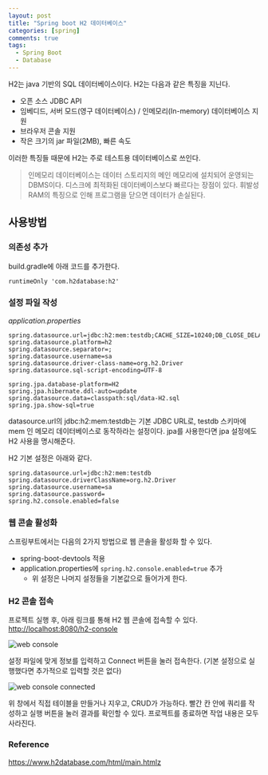 ```yaml
---
layout: post
title: "Spring boot H2 데이터베이스"
categories: [spring]
comments: true
tags:
  - Spring Boot
  - Database
---
```


H2는 java 기반의 SQL 데이터베이스이다. 
H2는 다음과 같은 특징을 지닌다. 
- 오픈 소스 JDBC API
- 임베디드, 서버 모드(영구 데이터베이스) / 인메모리(In-memory) 데이터베이스 지원
- 브라우저 콘솔 지원
- 작은 크기의 jar 파일(2MB), 빠른 속도

이러한 특징들 때문에 H2는 주로 테스트용 데이터베이스로 쓰인다. 

> 인메모리 데이터베이스는 데이터 스토리지의 메인 메모리에 설치되어 운영되는 DBMS이다.
디스크에 최적화된 데이터베이스보다 빠르다는 장점이 있다. 
휘발성 RAM의 특징으로 인해 프로그램을 닫으면 데이터가 손실된다. 

## 사용방법
### 의존성 추가
build.gradle에 아래 코드를 추가한다. 
```
runtimeOnly 'com.h2database:h2'
```

### 설정 파일 작성
*application.properties*
```
spring.datasource.url=jdbc:h2:mem:testdb;CACHE_SIZE=10240;DB_CLOSE_DELAY=-1;DB_CLOSE_ON_EXIT=FALSE;LOCK_TIMEOUT=15000;MODE=MySQL;
spring.datasource.platform=h2
spring.datasource.separator=;
spring.datasource.username=sa
spring.datasource.driver-class-name=org.h2.Driver
spring.datasource.sql-script-encoding=UTF-8

spring.jpa.database-platform=H2
spring.jpa.hibernate.ddl-auto=update
spring.datasource.data=classpath:sql/data-H2.sql
spring.jpa.show-sql=true
```

datasource.url의 jdbc:h2:mem:testdb는 기본 JDBC URL로, 
testdb 스키마에 mem 인 메모리 데이터베이스로 동작하라는 설정이다.
jpa를 사용한다면 jpa 설정에도 H2 사용을 명시해준다. 

H2 기본 설정은 아래와 같다. 
```
spring.datasource.url=jdbc:h2:mem:testdb  
spring.datasource.driverClassName=org.h2.Driver  
spring.datasource.username=sa  
spring.datasource.password=  
spring.h2.console.enabled=false  
```

### 웹 콘솔 활성화 
스프링부트에서는 다음의 2가지 방법으로 웹 콘솔을 활성화 할 수 있다.
- spring-boot-devtools 적용
- application.properties에 `spring.h2.console.enabled=true` 추가
    - 위 설정은 나머지 설정들을 기본값으로 들어가게 한다. 

### H2 콘솔 접속
프로젝트 실행 후, 아래 링크를 통해 H2 웹 콘솔에 접속할 수 있다. 
<http://localhost:8080/h2-console>

![web console](h2-web-console.png)

설정 파일에 맞게 정보를 입력하고 Connect 버튼을 눌러 접속한다. 
(기본 설정으로 실행했다면 추가적으로 입력할 것은 없다)

![web console connected](h2-web-console-connected.png)

위 창에서 직접 테이블을 만들거나 지우고, CRUD가 가능하다. 
빨간 칸 안에 쿼리를 작성하고 실행 버튼을 눌러 결과를 확인할 수 있다. 
프로젝트를 종료하면 작업 내용은 모두 사라진다.
 
### Reference
<https://www.h2database.com/html/main.htmlz>
